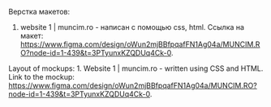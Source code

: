 Верстка макетов:
1. website 1 | muncim.ro - написан с помощью css, html. Ссылка на макет: https://www.figma.com/design/oWun2mjBBfpqafFN1Ag04a/MUNCIM.RO?node-id=1-439&t=3PTyunxKZQDUq4Ck-0. 

Layout of mockups:
1. 
Website 1 | muncim.ro - written using CSS and HTML. Link to the mockup: https://www.figma.com/design/oWun2mjBBfpqafFN1Ag04a/MUNCIM.RO?node-id=1-439&t=3PTyunxKZQDUq4Ck-0.